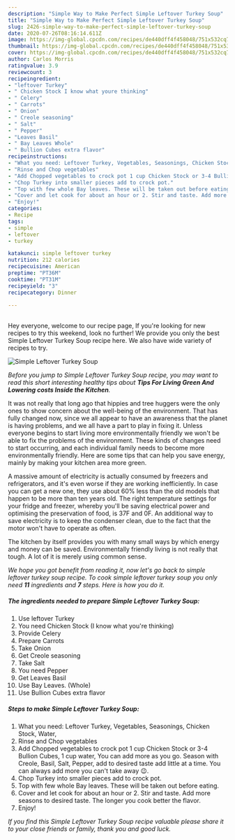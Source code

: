 ```yaml
---
description: "Simple Way to Make Perfect Simple Leftover Turkey Soup"
title: "Simple Way to Make Perfect Simple Leftover Turkey Soup"
slug: 2426-simple-way-to-make-perfect-simple-leftover-turkey-soup
date: 2020-07-26T08:16:14.611Z
image: https://img-global.cpcdn.com/recipes/de440dff4f458048/751x532cq70/simple-leftover-turkey-soup-recipe-main-photo.jpg
thumbnail: https://img-global.cpcdn.com/recipes/de440dff4f458048/751x532cq70/simple-leftover-turkey-soup-recipe-main-photo.jpg
cover: https://img-global.cpcdn.com/recipes/de440dff4f458048/751x532cq70/simple-leftover-turkey-soup-recipe-main-photo.jpg
author: Carlos Morris
ratingvalue: 3.9
reviewcount: 3
recipeingredient:
- "leftover Turkey"
- " Chicken Stock I know what youre thinking"
- " Celery"
- " Carrots"
- " Onion"
- " Creole seasoning"
- " Salt"
- " Pepper"
- "Leaves Basil"
- " Bay Leaves Whole"
- " Bullion Cubes extra flavor"
recipeinstructions:
- "What you need: Leftover Turkey, Vegetables, Seasonings, Chicken Stock, Water,"
- "Rinse and Chop vegetables"
- "Add Chopped vegetables to crock pot 1 cup Chicken Stock or 3-4 Bullion Cubes, 1 cup water, You can add more as you go. Season with Creole, Basil, Salt, Pepper, add to desired taste add little at a time. You can always add more you can&#39;t take away 😉."
- "Chop Turkey into smaller pieces add to crock pot."
- "Top with few whole Bay leaves. These will be taken out before eating."
- "Cover and let cook for about an hour or 2. Stir and taste. Add more seasons to desired taste. The longer you cook better the flavor."
- "Enjoy!"
categories:
- Recipe
tags:
- simple
- leftover
- turkey

katakunci: simple leftover turkey 
nutrition: 212 calories
recipecuisine: American
preptime: "PT36M"
cooktime: "PT31M"
recipeyield: "3"
recipecategory: Dinner

---
```

<br>
Hey everyone, welcome to our recipe page, If you're looking for new recipes to try this weekend, look no further! We provide you only the best Simple Leftover Turkey Soup recipe here. We also have wide variety of recipes to try.
<br>


![Simple Leftover Turkey Soup](https://img-global.cpcdn.com/recipes/de440dff4f458048/751x532cq70/simple-leftover-turkey-soup-recipe-main-photo.jpg)

<i>Before you jump to Simple Leftover Turkey Soup recipe, you may want to read this short interesting healthy tips about 
<strong>Tips For Living Green And Lowering costs Inside the Kitchen</strong>.</i>
</br>

It was not really that long ago that hippies and tree huggers were the only ones to show concern about the well-being of the environment. That has fully changed now, since we all appear to have an awareness that the planet is having problems, and we all have a part to play in fixing it. Unless everyone begins to start living more environmentally friendly we won't be able to fix the problems of the environment. These kinds of changes need to start occurring, and each individual family needs to become more environmentally friendly. Here are some tips that can help you save energy, mainly by making your kitchen area more green.

A massive amount of electricity is actually consumed by freezers and refrigerators, and it's even worse if they are working inefficiently. In case you can get a new one, they use about 60% less than the old models that happen to be more than ten years old. The right temperature settings for your fridge and freezer, whereby you'll be saving electrical power and optimising the preservation of food, is 37F and 0F. An additional way to save electricity is to keep the condenser clean, due to the fact that the motor won't have to operate as often.

The kitchen by itself provides you with many small ways by which energy and money can be saved. Environmentally friendly living is not really that tough. A lot of it is merely using common sense.


<i>We hope you got benefit from reading it, now let's go back to simple leftover turkey soup recipe. To cook simple leftover turkey soup you only need <strong>11</strong> ingredients and <strong>7</strong> steps. Here is how you do it.
</i>

##### The ingredients needed to prepare Simple Leftover Turkey Soup:

1. Use leftover Turkey
1. You need  Chicken Stock (I know what you&#39;re thinking)
1. Provide  Celery
1. Prepare  Carrots
1. Take  Onion
1. Get  Creole seasoning
1. Take  Salt
1. You need  Pepper
1. Get Leaves Basil
1. Use  Bay Leaves. (Whole)
1. Use  Bullion Cubes extra flavor


##### Steps to make Simple Leftover Turkey Soup:

1. What you need: Leftover Turkey, Vegetables, Seasonings, Chicken Stock, Water,
1. Rinse and Chop vegetables
1. Add Chopped vegetables to crock pot 1 cup Chicken Stock or 3-4 Bullion Cubes, 1 cup water, You can add more as you go. Season with Creole, Basil, Salt, Pepper, add to desired taste add little at a time. You can always add more you can&#39;t take away 😉.
1. Chop Turkey into smaller pieces add to crock pot.
1. Top with few whole Bay leaves. These will be taken out before eating.
1. Cover and let cook for about an hour or 2. Stir and taste. Add more seasons to desired taste. The longer you cook better the flavor.
1. Enjoy!


<i>If you find this Simple Leftover Turkey Soup recipe valuable please share it to your close friends or family, thank you and good luck.</i>
